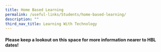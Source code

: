 ```yaml
---
title: Home Based Learning
permalink: /useful-links/Students/home-based-learning/
description: ""
third_nav_title: Learning With Technology
---
```

#### Please keep a lookout on this space for more information nearer to HBL dates!
